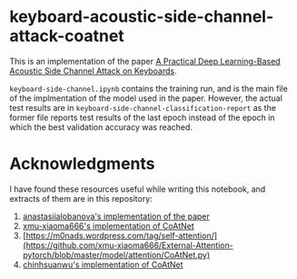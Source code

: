 # keyboard-acoustic-side-channel-attack-coatnet
This is an implementation of the paper [A Practical Deep Learning-Based Acoustic Side
Channel Attack on Keyboards](https://arxiv.org/pdf/2308.01074).

`keyboard-side-channel.ipynb` contains the training run, and is the main file of the implmentation of the model used in the paper. However, the actual test results are in `keyboard-side-channel-classification-report` as the former file reports test results of the last epoch instead of the epoch in which the best validation accuracy was reached.

# Acknowledgments
I have found these resources useful while writing this notebook, and extracts of them are in this repository:
1. [anastasiialobanova's implementation of the paper](https://www.kaggle.com/code/anastasiialobanova/my-coatnet)
2. [xmu-xiaoma666's implementation of CoAtNet](https://github.com/xmu-xiaoma666/External-Attention-pytorch/blob/master/model/attention/CoAtNet.py)
3. [https://m0nads.wordpress.com/tag/self-attention/](https://github.com/xmu-xiaoma666/External-Attention-pytorch/blob/master/model/attention/CoAtNet.py)
4. [chinhsuanwu's implementation of CoAtNet](https://github.com/chinhsuanwu/coatnet-pytorch/blob/master/coatnet.py)
